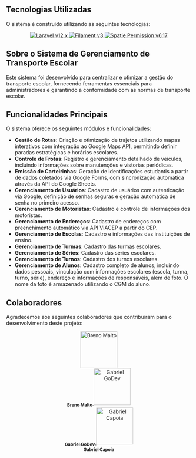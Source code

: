
## Tecnologias Utilizadas

O sistema é construído utilizando as seguintes tecnologias:

<p align="center">
  <a href="https://packagist.org/packages/laravel/framework">
    <img src="https://img.shields.io/packagist/v/laravel/framework?label=Laravel&color=red" alt="Laravel v12.x">
  </a>
  <a href="https://packagist.org/packages/filament/filament">
    <img src="https://img.shields.io/packagist/v/filament/filament?label=Filament&color=yellow" alt="Filament v3">
  </a>
  <a href="https://packagist.org/packages/spatie/laravel-permission">
    <img src="https://img.shields.io/packagist/v/spatie/laravel-permission?label=Spatie%20Permission" alt="Spatie Permission v6.17">
  </a>
</p>

## Sobre o Sistema de Gerenciamento de Transporte Escolar

Este sistema foi desenvolvido para centralizar e otimizar a gestão do transporte escolar, fornecendo ferramentas essenciais para administradores e garantindo a conformidade com as normas de transporte escolar.

## Funcionalidades Principais

O sistema oferece os seguintes módulos e funcionalidades:

- **Gestão de Rotas**: Criação e otimização de trajetos utilizando mapas interativos com integração ao Google Maps API, permitindo definir paradas estratégicas e horários escolares.
- **Controle de Frotas**: Registro e gerenciamento detalhado de veículos, incluindo informações sobre manutenções e vistorias periódicas.
- **Emissão de Carteirinhas**: Geração de identificações estudantis a partir de dados coletados via Google Forms, com sincronização automática através da API do Google Sheets.
- **Gerenciamento de Usuários**: Cadastro de usuários com autenticação via Google, definição de senhas seguras e geração automática de senha no primeiro acesso.
- **Gerenciamento de Motoristas**: Cadastro e controle de informações dos motoristas.
- **Gerenciamento de Endereços**: Cadastro de endereços com preenchimento automático via API VIACEP a partir do CEP.
- **Gerenciamento de Escolas**: Cadastro e informações das instituições de ensino.
- **Gerenciamento de Turmas**: Cadastro das turmas escolares.
- **Gerenciamento de Séries**: Cadastro das séries escolares.
- **Gerenciamento de Turnos**: Cadastro dos turnos escolares.
- **Gerenciamento de Alunos**: Cadastro completo de alunos, incluindo dados pessoais, vinculação com informações escolares (escola, turma, turno, série), endereço e informações de responsáveis, além de foto. O nome da foto é armazenado utilizando o CGM do aluno.


## Colaboradores

Agradecemos aos seguintes colaboradores que contribuíram para o desenvolvimento deste projeto:

<div align="center">
    <a href="https://github.com/BrenoMalto" target="_blank">
        <img src="https://avatars.githubusercontent.com/u/45457397?v=4" width="100px;" alt="Breno Malto"/>
        <br />
        <sub><b>Breno Malto</b></sub>
    </a>
    <a href="https://github.com/Gabriel-GoDev" target="_blank">
        <img src="https://avatars.githubusercontent.com/u/140769179?v=4" width="100px;" alt="Gabriel GoDev"/>
        <br />
        <sub><b>Gabriel GoDev</b></sub>
    </a>
    <a href="https://github.com/GabrielCapoia-Dev" target="_blank">
        <img src="https://avatars.githubusercontent.com/u/135331760?v=4" width="100px;" alt="Gabriel Capoia"/>
        <br />
        <sub><b>Gabriel Capoia</b></sub>
    </a>
</div>
